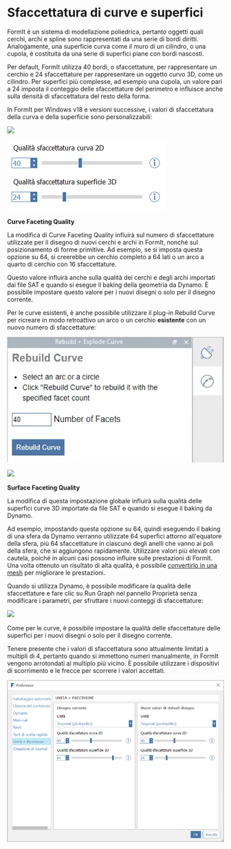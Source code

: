 # Sfaccettatura di curve e superfici

FormIt è un sistema di modellazione poliedrica, pertanto oggetti quali cerchi, archi e spline sono rappresentati da una serie di bordi diritti. Analogamente, una superficie curva come il muro di un cilindro, o una cupola, è costituita da una serie di superfici piane con bordi nascosti.

Per default, FormIt utilizza 40 bordi, o sfaccettature, per rappresentare un cerchio e 24 sfaccettature per rappresentare un oggetto curvo 3D, come un cilindro. Per superfici più complesse, ad esempio una cupola, un valore pari a 24 imposta il conteggio delle sfaccettature del perimetro e influisce anche sulla densità di sfaccettatura del resto della forma.

In FormIt per Windows v18 e versioni successive, i valori di sfaccettatura della curva e della superficie sono personalizzabili:

![](../.gitbook/assets/faceting\_planter.gif)

![](<../.gitbook/assets/faceting (1).png>)

**Curve Faceting Quality**

La modifica di Curve Faceting Quality influirà sul numero di sfaccettature utilizzate per il disegno di nuovi cerchi e archi in FormIt, nonché sul posizionamento di forme primitive. Ad esempio, se si imposta questa opzione su 64, si creerebbe un cerchio completo a 64 lati o un arco a quarto di cerchio con 16 sfaccettature.

Questo valore influirà anche sulla qualità dei cerchi e degli archi importati dai file SAT e quando si esegue il baking della geometria da Dynamo. È possibile impostare questo valore per i nuovi disegni o solo per il disegno corrente.

Per le curve esistenti, è anche possibile utilizzare il plug-in Rebuild Curve per ricreare in modo retroattivo un arco o un cerchio **esistente** con un nuovo numero di sfaccettature:

![](../.gitbook/assets/screen-shot-2020-01-10-at-1.20.53-pm.png)

![](../.gitbook/assets/faceting\_rebuild-curve.gif)

**Surface Faceting Quality**

La modifica di questa impostazione globale influirà sulla qualità delle superfici curve 3D importate da file SAT e quando si esegue il baking da Dynamo.

Ad esempio, impostando questa opzione su 64, quindi eseguendo il baking di una sfera da Dynamo verranno utilizzate 64 superfici attorno all'equatore della sfera, più 64 sfaccettature in ciascuno degli anelli che vanno ai poli della sfera, che si aggiungono rapidamente. Utilizzare valori più elevati con cautela, poiché in alcuni casi possono influire sulle prestazioni di FormIt. Una volta ottenuto un risultato di alta qualità, è possibile [convertirlo in una mesh](meshes.md) per migliorare le prestazioni.

Quando si utilizza Dynamo, è possibile modificare la qualità delle sfaccettature e fare clic su Run Graph nel pannello Proprietà senza modificare i parametri, per sfruttare i nuovi conteggi di sfaccettature:

![](../.gitbook/assets/faceting\_column.gif)

Come per le curve, è possibile impostare la qualità delle sfaccettature delle superfici per i nuovi disegni o solo per il disegno corrente.

Tenere presente che i valori di sfaccettatura sono attualmente limitati a multipli di 4, pertanto quando si immettono numeri manualmente, in FormIt vengono arrotondati al multiplo più vicino. È possibile utilizzare i dispositivi di scorrimento e le frecce per scorrere i valori accettati.

![](../.gitbook/assets/units-+-precision.png)
